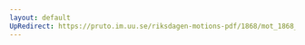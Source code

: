```yaml
---
layout: default
UpRedirect: https://pruto.im.uu.se/riksdagen-motions-pdf/1868/mot_1868__ak__111.pdf
---
```

